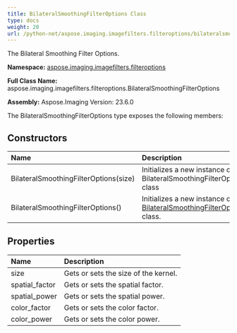 ```yaml
---
title: BilateralSmoothingFilterOptions Class
type: docs
weight: 20
url: /python-net/aspose.imaging.imagefilters.filteroptions/bilateralsmoothingfilteroptions/
---
```


The Bilateral Smoothing Filter Options.

**Namespace:** [aspose.imaging.imagefilters.filteroptions](/imaging/python-net/aspose.imaging.imagefilters.filteroptions/)

**Full Class Name:** aspose.imaging.imagefilters.filteroptions.BilateralSmoothingFilterOptions

**Assembly:**  Aspose.Imaging Version: 23.6.0

The BilateralSmoothingFilterOptions type exposes the following members:
## **Constructors**
|**Name**|**Description**|
| :- | :- |
|BilateralSmoothingFilterOptions(size)|Initializes a new instance of the BilateralSmoothingFilterOptions class|
|BilateralSmoothingFilterOptions()|Initializes a new instance of the [BilateralSmoothingFilterOptions](/imaging/python-net/aspose.imaging.imagefilters.filteroptions/bilateralsmoothingfilteroptions/) class.|
## **Properties**
|**Name**|**Description**|
| :- | :- |
|size|Gets or sets the size of the kernel.|
|spatial_factor|Gets or sets the spatial factor.|
|spatial_power|Gets or sets the spatial power.|
|color_factor|Gets or sets the color factor.|
|color_power|Gets or sets the color power.|
